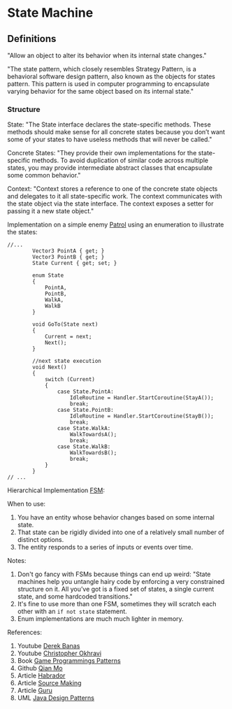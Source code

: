 
# State Machine 

## Definitions

"Allow an object to alter its behavior when its internal state changes."

"The state pattern, which closely resembles Strategy Pattern, is a behavioral software design pattern, also known as the objects for states pattern. This pattern is used in computer programming to encapsulate varying behavior for the same object based on its internal state."

### Structure

State: "The State interface declares the state-specific methods. These methods should make sense for all concrete states because you don’t want some of your states to have useless methods that will never be called."

Concrete States: "They provide their own implementations for the state-specific methods. To avoid duplication of similar code across multiple states, you may provide intermediate abstract classes that encapsulate some common behavior."

Context: "Context stores a reference to one of the concrete state objects and delegates to it all state-specific work. The context communicates with the state object via the state interface. The context exposes a setter for passing it a new state object."


Implementation on a simple enemy [Patrol](https://github.com/ycarowr/DesignPatterns/blob/master/Assets/Behavioral/StateMachine/Examples/EnemyPatrol/Scripts/Patrol.cs) using an enumeration to illustrate the states:

```
//...
        Vector3 PointA { get; }
        Vector3 PointB { get; }
        State Current { get; set; }
        
        enum State
        {
            PointA,
            PointB,
            WalkA,
            WalkB
        }
        
        void GoTo(State next)
        {
            Current = next;
            Next();
        }
        
        //next state execution
        void Next()
        {
            switch (Current)
            {
                case State.PointA:
                    IdleRoutine = Handler.StartCoroutine(StayA());
                    break;
                case State.PointB:
                    IdleRoutine = Handler.StartCoroutine(StayB());
                    break;
                case State.WalkA:
                    WalkTowardsA();
                    break;
                case State.WalkB:
                    WalkTowardsB();
                    break;
            }
        }
// ...
```


Hierarchical Implementation [FSM](https://github.com/ycarowr/DesignPatterns/blob/master/Assets/Behavioral/StateMachine/Structure/BaseStateMachine.cs): 



When to use: 

1. You have an entity whose behavior changes based on some internal state.
2. That state can be rigidly divided into one of a relatively small number of distinct options.
3. The entity responds to a series of inputs or events over time.

Notes: 
1. Don't go fancy with FSMs because things can end up weird: "State machines help you untangle hairy code by enforcing a very constrained structure on it. All you’ve got is a fixed set of states, a single current state, and some hardcoded transitions."
2. It's fine to use more than one FSM, sometimes they will scratch each other with an ``if not state`` statement.
3. Enum implementations are much much lighter in memory.

References:
1. Youtube [Derek Banas](https://www.youtube.com/watch?v=MGEx35FjBuo&list=PLF206E906175C7E07&index=20)
2. Youtube [Christopher Okhravi](https://www.youtube.com/watch?v=N12L5D78MAA&list=PLrhzvIcii6GNjpARdnO4ueTUAVR9eMBpc&index=17)
3. Book [Game Programmings Patterns](https://gameprogrammingpatterns.com/state.html)
4. Github [Qian Mo](https://github.com/QianMo/Unity-Design-Pattern/tree/master/Assets/Behavioral%20Patterns/State%20Pattern)
5. Article [Habrador](https://www.habrador.com/tutorials/programming-patterns/6-state-pattern/)
6. Article [Source Making](https://sourcemaking.com/design_patterns/state)
7. Article [Guru](https://refactoring.guru/design-patterns/state)
8. UML [Java Design Patterns](https://java-design-patterns.com/patterns/state/)
